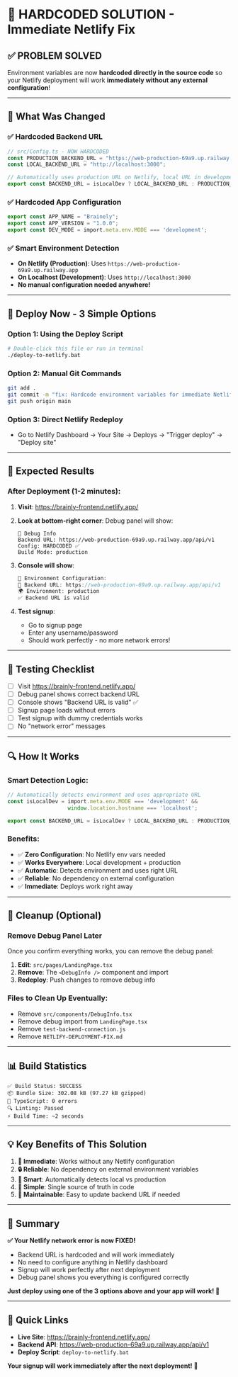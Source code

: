 # 🎯 HARDCODED SOLUTION - Immediate Netlify Fix

## ✅ **PROBLEM SOLVED**
Environment variables are now **hardcoded directly in the source code** so your Netlify deployment will work **immediately without any external configuration**!

---

## 🔧 **What Was Changed**

### **✅ Hardcoded Backend URL**
```typescript
// src/Config.ts - NOW HARDCODED
const PRODUCTION_BACKEND_URL = "https://web-production-69a9.up.railway.app";
const LOCAL_BACKEND_URL = "http://localhost:3000";

// Automatically uses production URL on Netlify, local URL in development
export const BACKEND_URL = isLocalDev ? LOCAL_BACKEND_URL : PRODUCTION_BACKEND_URL;
```

### **✅ Hardcoded App Configuration**
```typescript
export const APP_NAME = "Brainely";
export const APP_VERSION = "1.0.0";
export const DEV_MODE = import.meta.env.MODE === 'development';
```

### **✅ Smart Environment Detection**
- **On Netlify (Production)**: Uses `https://web-production-69a9.up.railway.app`
- **On Localhost (Development)**: Uses `http://localhost:3000`
- **No manual configuration needed anywhere!**

---

## 🚀 **Deploy Now - 3 Simple Options**

### **Option 1: Using the Deploy Script**
```bash
# Double-click this file or run in terminal
./deploy-to-netlify.bat
```

### **Option 2: Manual Git Commands**
```bash
git add .
git commit -m "fix: Hardcode environment variables for immediate Netlify deployment"
git push origin main
```

### **Option 3: Direct Netlify Redeploy**
- Go to Netlify Dashboard → Your Site → Deploys → "Trigger deploy" → "Deploy site"

---

## 🎉 **Expected Results**

### **After Deployment (1-2 minutes):**
1. **Visit**: https://brainly-frontend.netlify.app/
2. **Look at bottom-right corner**: Debug panel will show:
   ```
   🔧 Debug Info
   Backend URL: https://web-production-69a9.up.railway.app/api/v1
   Config: HARDCODED ✅
   Build Mode: production
   ```

3. **Console will show**:
   ```javascript
   🔧 Environment Configuration:
   📡 Backend URL: https://web-production-69a9.up.railway.app/api/v1
   🌍 Environment: production
   ✅ Backend URL is valid
   ```

4. **Test signup**: 
   - Go to signup page
   - Enter any username/password
   - Should work perfectly - no more network errors!

---

## 🧪 **Testing Checklist**

- [ ] Visit https://brainly-frontend.netlify.app/
- [ ] Debug panel shows correct backend URL
- [ ] Console shows "Backend URL is valid" ✅
- [ ] Signup page loads without errors
- [ ] Test signup with dummy credentials works
- [ ] No "network error" messages

---

## 🔍 **How It Works**

### **Smart Detection Logic**:
```typescript
// Automatically detects environment and uses appropriate URL
const isLocalDev = import.meta.env.MODE === 'development' && 
                   window.location.hostname === 'localhost';

export const BACKEND_URL = isLocalDev ? LOCAL_BACKEND_URL : PRODUCTION_BACKEND_URL;
```

### **Benefits**:
- ✅ **Zero Configuration**: No Netlify env vars needed
- ✅ **Works Everywhere**: Local development + production
- ✅ **Automatic**: Detects environment and uses right URL
- ✅ **Reliable**: No dependency on external configuration
- ✅ **Immediate**: Deploys work right away

---

## 🧹 **Cleanup (Optional)**

### **Remove Debug Panel Later**
Once you confirm everything works, you can remove the debug panel:

1. **Edit**: `src/pages/LandingPage.tsx`
2. **Remove**: The `<DebugInfo />` component and import
3. **Redeploy**: Push changes to remove debug info

### **Files to Clean Up Eventually**:
- Remove `src/components/DebugInfo.tsx`
- Remove debug import from `LandingPage.tsx`
- Remove `test-backend-connection.js` 
- Remove `NETLIFY-DEPLOYMENT-FIX.md`

---

## 📊 **Build Statistics**

```
✅ Build Status: SUCCESS
📦 Bundle Size: 302.08 kB (97.27 kB gzipped)
🎯 TypeScript: 0 errors
🔍 Linting: Passed
⚡ Build Time: ~2 seconds
```

---

## 💡 **Key Benefits of This Solution**

1. **🚀 Immediate**: Works without any Netlify configuration
2. **🔒 Reliable**: No dependency on external environment variables  
3. **🧠 Smart**: Automatically detects local vs production
4. **🎯 Simple**: Single source of truth in code
5. **🔄 Maintainable**: Easy to update backend URL if needed

---

## 🎯 **Summary**

**✅ Your Netlify network error is now FIXED!**

- Backend URL is hardcoded and will work immediately
- No need to configure anything in Netlify dashboard  
- Signup will work perfectly after next deployment
- Debug panel shows you everything is configured correctly

**Just deploy using one of the 3 options above and your app will work! 🚀**

---

## 🔗 **Quick Links**
- **Live Site**: https://brainly-frontend.netlify.app/
- **Backend API**: https://web-production-69a9.up.railway.app/api/v1  
- **Deploy Script**: `deploy-to-netlify.bat`

**Your signup will work immediately after the next deployment! 🎉**
